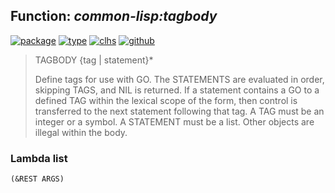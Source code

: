 ## Function: ***common-lisp:tagbody***
[![package](https://img.shields.io/badge/Package-COMMON--LISP-5f9ea0.svg?style=social&colorA=999999)](../) [![type](https://img.shields.io/badge/Type-Function-5f9ea0.svg?style=social&colorA=999999)](../#function) [![clhs](https://img.shields.io/badge/CLHS-TAGBODY-5f9ea0.svg?style=social&colorA=999999)](http://www.lispworks.com/documentation/HyperSpec/Body/s_tagbod.htm) [![github](https://img.shields.io/badge/GitHub-View_the_source-5f9ea0.svg?style=social&colorA=999999&logo=github)](https://github.com/sbcl/sbcl/blob/master/src/compiler/info-functions.lisp/) 

> TAGBODY {tag | statement}*
> 
> Define tags for use with GO. The STATEMENTS are evaluated in order, skipping
> TAGS, and NIL is returned. If a statement contains a GO to a defined TAG
> within the lexical scope of the form, then control is transferred to the next
> statement following that tag. A TAG must be an integer or a symbol. A
> STATEMENT must be a list. Other objects are illegal within the body.

### Lambda list
```
(&REST ARGS)
```
